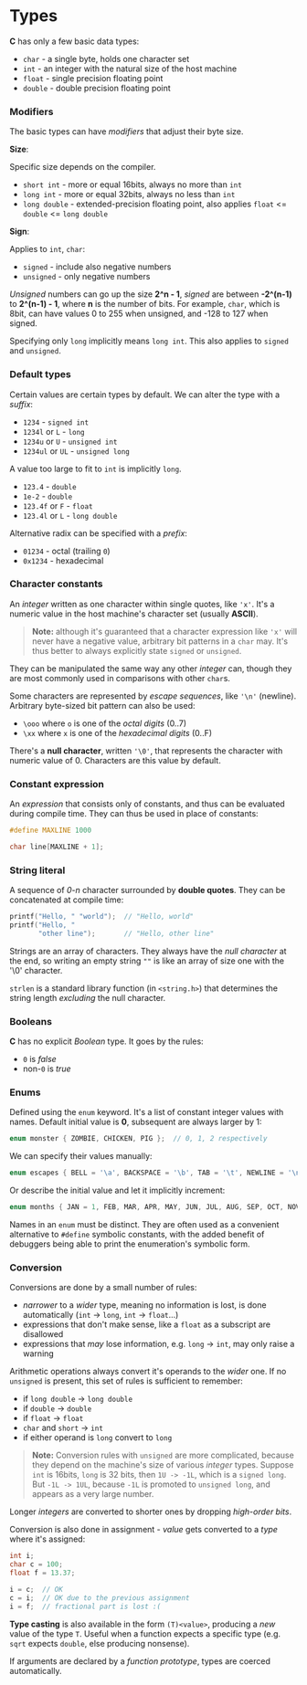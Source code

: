 # Types

**C** has only a few basic data types:

* `char` - a single byte, holds one character set
* `int` - an integer with the natural size of the host machine
* `float` - single precision floating point
* `double` - double precision floating point

### Modifiers

The basic types can have *modifiers* that adjust their byte size.

**Size**:

Specific size depends on the compiler.

* `short int` - more or equal 16bits, always no more than `int`
* `long int` - more or equal 32bits, always no less than `int`
* `long double` - extended-precision floating point, also applies `float` <= `double` <= `long double`

**Sign**:

Applies to `int`, `char`:

* `signed` - include also negative numbers
* `unsigned` - only negative numbers

*Unsigned* numbers can go up the size **2^n - 1**, *signed* are between **-2^(n-1)** to **2^(n-1) - 1**, where **n** is the number of bits. For example, `char`, which is 8bit, can have values 0 to 255 when unsigned, and -128 to 127 when signed.

Specifying only `long` implicitly means `long int`. This also applies to `signed` and `unsigned`.

### Default types

Certain values are certain types by default. We can alter the type with a *suffix*:

* `1234` - `signed int`
* `1234l` or `L` - `long`
* `1234u` or `U` - `unsigned int`
* `1234ul` or `UL` - `unsigned long`

A value too large to fit to `int` is implicitly `long`.

* `123.4` - `double`
* `1e-2` - `double`
* `123.4f` or `F` - `float`
* `123.4l` or `L` - `long double`

Alternative radix can be specified with a *prefix*:

* `01234` - octal (trailing `0`)
* `0x1234` - hexadecimal

### Character constants

An *integer* written as one character within single quotes, like `'x'`. It's a numeric value in the host machine's character set (usually **ASCII**).

> **Note:** although it's guaranteed that a character expression like `'x'` will never have a negative value, arbitrary bit patterns in a `char` may. It's thus better to always explicitly state `signed` or `unsigned`.

They can be manipulated the same way any other *integer* can, though they are most commonly used in comparisons with other `char`s.

Some characters are represented by *escape sequences*, like `'\n'` (newline). Arbitrary byte-sized bit pattern can also be used:

* `\ooo` where `o` is one of the *octal digits* (0..7)
* `\xx` where `x` is one of the *hexadecimal digits* (0..F)

There's a **null character**, written `'\0'`, that represents the character with numeric value of 0. Characters are this value by default.

### Constant expression

An *expression* that consists only of constants, and thus can be evaluated during compile time. They can thus be used in place of constants:

```c
#define MAXLINE 1000

char line[MAXLINE + 1];
```

### String literal

A sequence of *0-n* character surrounded by **double quotes**. They can be concatenated at compile time:

```c
printf("Hello, " "world");  // "Hello, world"
printf("Hello, "
       "other line");       // "Hello, other line"
```

Strings are an array of characters. They always have the *null character* at the end, so writing an empty string `""` is like an array of size one with the '\0' character.

`strlen` is a standard library function (in `<string.h>`) that determines the string length *excluding* the null character.

### Booleans

**C** has no explicit *Boolean* type. It goes by the rules:

* `0` is *false*
* non-`0` is *true*

### Enums

Defined using the `enum` keyword. It's a list of constant integer values with names. Default initial value is **0**, subsequent are always larger by 1:

```c
enum monster { ZOMBIE, CHICKEN, PIG };  // 0, 1, 2 respectively
```

We can specify their values manually:

```c
enum escapes { BELL = '\a', BACKSPACE = '\b', TAB = '\t', NEWLINE = '\n' };
```

Or describe the initial value and let it implicitly increment:

```c
enum months { JAN = 1, FEB, MAR, APR, MAY, JUN, JUL, AUG, SEP, OCT, NOV, DEC };
```

Names in an `enum` must be distinct. They are often used as a convenient alternative to `#define` symbolic constants, with the added benefit of debuggers being able to print the enumeration's symbolic form.

### Conversion

Conversions are done by a small number of rules:

* *narrower* to a *wider* type, meaning no information is lost, is done automatically (`int` -> `long`, `int` -> `float`...)
* expressions that don't make sense, like a `float` as a subscript are disallowed
* expressions that *may* lose information, e.g. `long` -> `int`, may only raise a warning

Arithmetic operations always convert it's operands to the *wider* one. If no `unsigned` is present, this set of rules is sufficient to remember:

* if `long double` -> `long double`
* if `double` -> `double`
* if `float` -> `float`
* `char` and `short` -> `int`
* if either operand is `long` convert to `long`

> **Note:** Conversion rules with `unsigned` are more complicated, because they depend on the machine's size of various *integer* types. Suppose `int` is 16bits, `long` is 32 bits, then `1U -> -1L`, which is a `signed long`. But `-1L -> 1UL`, because `-1L` is promoted to `unsigned long`, and appears as a very large number.

Longer *integers* are converted to shorter ones by dropping *high-order bits*.

Conversion is also done in assignment - *value* gets converted to a *type* where it's assigned:

```c
int i;
char c = 100;
float f = 13.37;

i = c;  // OK
c = i;  // OK due to the previous assignment
i = f;  // fractional part is lost :(
```

**Type casting** is also available in the form `(T)<value>`, producing a *new* value of the type `T`. Useful when a function expects a specific type (e.g. `sqrt` expects `double`, else producing nonsense).

If arguments are declared by a *function prototype*, types are coerced automatically.
